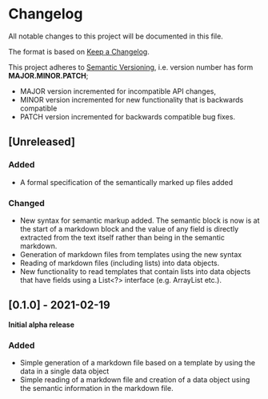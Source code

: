 # Changelog

All notable changes to this project will be documented in this file.

The format is based on [Keep a Changelog](https://keepachangelog.com/en/1.0.0/).

This project adheres to [Semantic Versioning](https://semver.org/spec/v2.0.0.html), i.e. version number has form  **MAJOR.MINOR.PATCH**;

* MAJOR version incremented for incompatible API changes,
* MINOR version incremented for new functionality that is backwards
  compatible
* PATCH version incremented for backwards compatible bug fixes.



## [Unreleased]

### Added

* A formal specification of the semantically marked up files added

### Changed
* New syntax for semantic markup added. The semantic block is now is at the start of a markdown block and the value of any field is directly extracted from the text itself rather than being in the semantic markdown. 
* Generation of markdown files from templates using the new syntax
* Reading of markdown files (including lists) into data objects.
* New functionality to read templates that contain lists into data objects that have fields using a List<?> interface (e.g. ArrayList etc.). 

## [0.1.0] - 2021-02-19

**Initial alpha release**

### Added
* Simple generation of a markdown file based on a template by using the data in
  a single data object
* Simple reading of a markdown file and creation of a data object using the semantic information in the markdown file.

